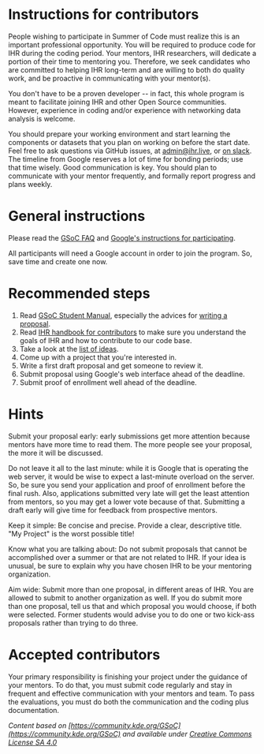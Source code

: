 # Instructions for contributors
People wishing to participate in Summer of Code must realize this is an important professional opportunity.
You will be required to produce code for IHR during the coding period.
Your mentors, IHR researchers, will dedicate a portion of their time to mentoring you.
Therefore, we seek candidates who are committed to helping IHR long-term and are willing to both do quality work, and be proactive in communicating with your mentor(s).

You don't have to be a proven developer -- in fact, this whole program is meant to facilitate joining IHR and other Open 
Source communities.
However, experience in coding and/or experience with networking data analysis is welcome. 

You should prepare your working environment and start learning the components or datasets that you plan on working on before the start date.
Feel free to ask questions via GitHub issues, at admin@ihr.live, or [on slack](https://join.slack.com/t/internethealthreport/shared_invite/zt-30v0csvok-4vOSUyIkkAlM1grwT3ClYA).
The timeline from Google reserves a lot of time for bonding periods; use that time wisely.
Good communication is key. You should plan to communicate with your mentor frequently, and formally report progress and plans weekly.

# General instructions
Please read the [GSoC FAQ](https://developers.google.com/open-source/gsoc/faq) and [Google's instructions for participating](https://summerofcode.withgoogle.com/). 

All participants will need a Google account in order to join the program. So, save time and create one now. 

# Recommended steps
1) Read [GSoC Student Manual](https://google.github.io/gsocguides/student/), especially the advices for [writing a proposal](https://google.github.io/gsocguides/student/writing-a-proposal).
2) Read [IHR handbook for contributors](https://github.com/InternetHealthReport/gsoc/blob/main/ihr-contributor-handbook.md) to make sure you understand the goals of IHR and how to contribute to our code base.
3) Take a look at the [list of ideas](ideas.md).
4) Come up with a project that you're interested in.
5) Write a first draft proposal and get someone to review it.
6) Submit proposal using Google's web interface ahead of the deadline.
7) Submit proof of enrollment well ahead of the deadline.

# Hints
Submit your proposal early: early submissions get more attention because mentors have more time to read them. 
The more people see your proposal, the more it will be discussed.

Do not leave it all to the last minute: while it is Google that is operating the web server, it would be wise to expect a last-minute overload on the server. 
So, be sure you send your application and proof of enrollment before the final rush.
Also, applications submitted very late will get the least attention from mentors, so you may get a lower vote because of that.
Submitting a draft early will give time for feedback from prospective mentors.

Keep it simple: Be concise and precise.
Provide a clear, descriptive title.
"My Project" is the worst possible title!

Know what you are talking about: Do not submit proposals that cannot be accomplished over a summer or that are not related to IHR. 
If your idea is unusual, be sure to explain why you have chosen IHR to be your mentoring organization.

Aim wide: Submit more than one proposal, in different areas of IHR.
You are allowed to submit to another organization as well. 
If you do submit more than one proposal, tell us that and which proposal you would choose, if both were selected. 
Former students would advise you to do one or two kick-ass proposals rather than trying to do three.

# Accepted contributors
Your primary responsibility is finishing your project under the guidance of your mentors. 
To do that, you must submit code regularly and stay in frequent and effective communication with your mentors and team. 
To pass the evaluations, you must do both the communication and the coding plus documentation.

*Content based on [https://community.kde.org/GSoC](https://community.kde.org/GSoC) and available under [Creative Commons License SA 4.0](https://community.kde.org/KDE_Community_Wiki:Copyrights)*
